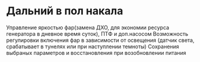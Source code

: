 <h1> Дальний в пол накала </h1>
Управление яркостью фар(замена ДХО, для экономии ресурса генератора в дневное время суток), ПТФ и доп.насосом
Возможность регулировки включения фар в зависимости от освещения (датчик света, срабатывает в тунелях или при наступлении темноты)
Сохранения выбраных параметров и восстановления при возобновлении питания

